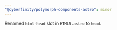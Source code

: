 ```yaml
---
"@cyberfinity/polymorph-components-astro": minor
---
```


Renamed `html-head` slot in `HTML5.astro` to `head`.
